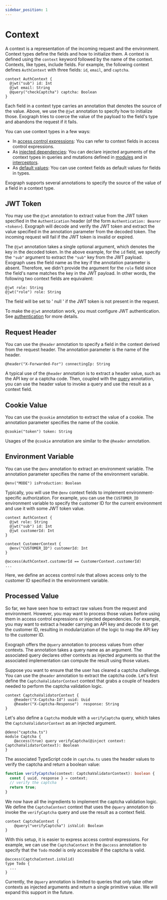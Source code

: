 ```yaml
---
sidebar_position: 1
---
```


# Context

A context is a representation of the incoming request and the environment. Context types define the fields and how to initialize them. A context is defined using the `context` keyword followed by the name of the context. Contexts, like types, include fields. For example, the following context defines `AuthContext` with three fields: `id`, `email`, and `captcha`.

```exo
context AuthContext {
  @jwt("sub") id: Int
  @jwt email: String
  @query("checkCaptcha") captcha: Boolean
}
```

Each field in a context type carries an annotation that denotes the source of the value. Above, we use the `@jwt` annotation to specify how to initialize those. Exograph tries to coerce the value of the payload to the field's type and abandons the request if it fails.

You can use context types in a few ways:

- In [access control expressions](#access-control-expressions): You can refer to context fields in access control expressions.
- As [injected dependencies](#injected-dependencies): You can declare injected arguments of the context types in queries and mutations defined in [modules](#modules) and in [interceptors](#interceptors).
- As [default values](/postgres/customizing-types.md#default-value): You can use context fields as default values for fields in types.

Exograph supports several annotations to specify the source of the value of a field in a context type.

## JWT Token

You may use the `@jwt` annotation to extract value from the JWT token specified in the `Authentication` header (of the form `Authentication: Bearer <token>`). Exograph will decode and verify the JWT token and extract the value specified in the annotation parameter from the decoded token. The incoming request will fail if the JWT token is invalid or expired.

The `@jwt` annotation takes a single optional argument, which denotes the key in the decoded token. In the above example, for the `id` field, we specify the `"sub"` argument to extract the `"sub"` key from the JWT payload. Exograph uses the field name as the key if the annotation parameter is absent. Therefore, we didn't provide the argument for the `role` field since the field's name matches the key in the JWT payload. In other words, the following two context fields are equivalent:

```exo
@jwt role: String
@jwt("role") role: String
```

The field will be set to ' null ' if the JWT token is not present in the request.

To make the `@jwt` annotation work, you must configure JWT authentication. See [authentication](/authentication/overview.md) for more details.

## Request Header

You can use the `@header` annotation to specify a field in the context derived from the request header. The annotation parameter is the name of the header.

```exo
@header("X-Forwarded-For") connectingIp: String
```

A typical use of the `@header` annotation is to extract a header value, such as the API key or a captcha code. Then, coupled with the [query](#processed-value) annotation, you can use the header value to invoke a query and use the result as a context field.

## Cookie Value

You can use the `@cookie` annotation to extract the value of a cookie. The annotation parameter specifies the name of the cookie.

```exo
@cookie("token") token: String
```

Usages of the `@cookie` annotation are similar to the `@header` annotation.

## Environment Variable

You can use the `@env` annotation to extract an environment variable. The annotation parameter specifies the name of the environment variable.

```exo
@env("MODE") isProduction: Boolean
```

Typically, you will use the `@env` context fields to implement environment-specific authorization. For example, you can use the `CUSTOMER_ID` environment variable to specify the customer ID for the current environment and use it with some JWT token value.

```exo
context AuthContext {
  @jwt role: String
  @jwt("sub") id: Int
  @jwt customerId: Int
}

context CustomerContext {
  @env("CUSTOMER_ID") customerId: Int
}

@access(AuthContext.customerId == CustomerContext.customerId)
...

```

Here, we define an access control rule that allows access only to the customer ID specified in the environment variable.

## Processed Value

So far, we have seen how to extract raw values from the request and environment. However, you may want to process those values before using them in access control expressions or injected dependencies. For example, you may want to extract a header carrying an API key and decode it to get the customer ID, resulting in modularization of the logic to map the API key to the customer ID.

Exograph offers the `@query` annotation to process values from other contexts. The annotation takes a query name as an argument. The associated query declares other contexts as injected arguments so that the associated implementation can compute the result using those values.

Suppose you want to ensure that the user has cleared a captcha challenge. You can use the `@header` annotation to extract the captcha code. Let's first define the `CaptchaValidatorContext` context that grabs a couple of headers needed to perform the captcha validation logic.

```exo
context CaptchaValidatorContext {
    @header("X-Captcha-Id") uuid: Uuid
    @header("X-Captcha-Response")  response: String
}
```

Let's also define a `Captcha` module with a `verifyCaptcha` query, which takes the `CaptchaValidatorContext` as an injected argument.

```exo
@deno("captcha.ts")
module Captcha {
    @access(true) query verifyCaptcha(@inject context: CaptchaValidatorContext): Boolean
}
```

The associated TypeScript code in `captcha.ts` uses the header values to verify the captcha and return a boolean value:

```typescript
function verifyCaptcha(context: CaptchaValidatorContext): boolean {
  const { uuid, response } = context;
  // verify the captcha
  return true;
}
```

We now have all the ingredients to implement the captcha validation logic. We define the `CaptchaContext` context that uses the `@query` annotation to invoke the `verifyCaptcha` query and use the result as a context field.

```exo
context CaptchaContext {
    @query("verifyCaptcha") isValid: Boolean
}
```

With this setup, it is easier to express access control expressions. For example, we can use the `CaptchaContext` in the `@access` annotation to specify that the `Todo` model is only accessible if the captcha is valid.

```exo
@access(CaptchaContext.isValid)
type Todo {
  ...
}
```

Currently, the `@query` annotation is limited to queries that only take other contexts as injected arguments and return a single primitive value. We will expand this support in the future.
